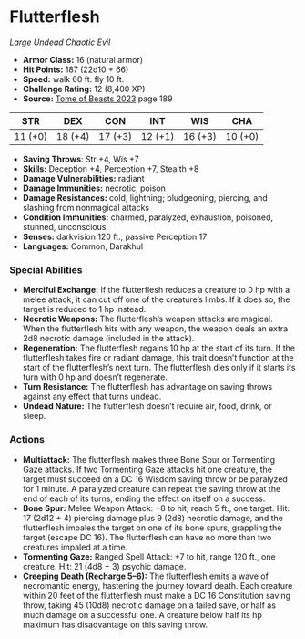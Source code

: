 # Flutterflesh

*Large* *Undead* *Chaotic Evil*

- **Armor Class:** 16 (natural armor)
- **Hit Points:** 187 (22d10 + 66)
- **Speed:** walk 60 ft. fly 10 ft.
- **Challenge Rating:** 12 (8,400 XP)
- **Source:** [Tome of Beasts 2023](https://koboldpress.com/kpstore/product/tome-of-beasts-1-2023-edition/) page 189

| STR | DEX | CON | INT | WIS | CHA |
| --- | --- | --- | --- | --- | --- |
| 11 (+0) | 18 (+4) | 17 (+3) | 12 (+1) | 16 (+3) | 10 (+0) |

- **Saving Throws**: Str +4, Wis +7
- **Skills:** Deception +4, Perception +7, Stealth +8
- **Damage Vulnerabilities:** radiant
- **Damage Immunities:** necrotic, poison
- **Damage Resistances:** cold, lightning; bludgeoning, piercing, and slashing from nonmagical attacks
- **Condition Immunities:** charmed, paralyzed, exhaustion, poisoned, stunned, unconscious
- **Senses:** darkvision 120 ft., passive Perception 17
- **Languages:** Common, Darakhul

### Special Abilities

- **Merciful Exchange:** If the flutterflesh reduces a creature to 0 hp with a melee attack, it can cut off one of the creature’s limbs. If it does so, the target is reduced to 1 hp instead.
- **Necrotic Weapons:** The flutterflesh’s weapon attacks are magical. When the flutterflesh hits with any weapon, the weapon deals an extra 2d8 necrotic damage (included in the attack).
- **Regeneration:** The flutterflesh regains 10 hp at the start of its turn. If the flutterflesh takes fire or radiant damage, this trait doesn’t function at the start of the flutterflesh’s next turn. The flutterflesh dies only if it starts its turn with 0 hp and doesn’t regenerate.
- **Turn Resistance:** The flutterflesh has advantage on saving throws against any effect that turns undead.
- **Undead Nature:** The flutterflesh doesn’t require air, food, drink, or sleep.

### Actions

- **Multiattack:** The flutterflesh makes three Bone Spur or Tormenting Gaze attacks. If two Tormenting Gaze attacks hit one creature, the target must succeed on a DC 16 Wisdom saving throw or be paralyzed for 1 minute. A paralyzed creature can repeat the saving throw at the end of each of its turns, ending the effect on itself on a success.
- **Bone Spur:** Melee Weapon Attack: +8 to hit, reach 5 ft., one target. Hit: 17 (2d12 + 4) piercing damage plus 9 (2d8) necrotic damage, and the flutterflesh impales the target on one of its bone spurs, grappling the target (escape DC 16). The flutterflesh can have no more than two creatures impaled at a time.
- **Tormenting Gaze:** Ranged Spell Attack: +7 to hit, range 120 ft., one creature. Hit: 21 (4d8 + 3) psychic damage.
- **Creeping Death (Recharge 5–6):** The flutterflesh emits a wave of necromantic energy, hastening the journey toward death. Each creature within 20 feet of the flutterflesh must make a DC 16 Constitution saving throw, taking 45 (10d8) necrotic damage on a failed save, or half as much damage on a successful one. A creature below half its hp maximum has disadvantage on this saving throw.
